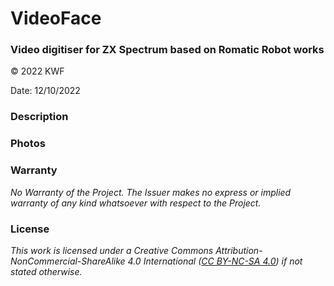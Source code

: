 # VideoFace
### Video digitiser for ZX Spectrum based on Romatic Robot works 
© 2022 KWF

Date: 12/10/2022

### Description

### Photos

### Warranty

*No Warranty of the Project. The Issuer makes no express or implied warranty of any kind whatsoever with respect to the Project.*

### License

*This work is licensed under a Creative Commons Attribution-NonCommercial-ShareAlike 4.0 International ([CC BY-NC-SA 4.0](https://creativecommons.org/licenses/by-nc-sa/4.0/)) if not stated otherwise.*
